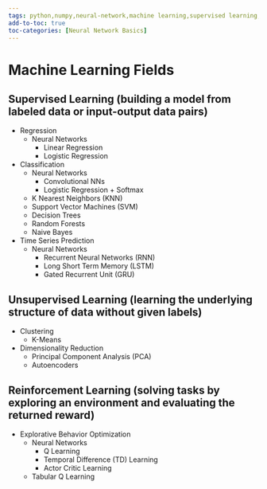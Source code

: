 ```yaml
---
tags: python,numpy,neural-network,machine learning,supervised learning,unsupervised learning,reinforcement learning,regression,classification,clustering,dimensionality reduction
add-to-toc: true
toc-categories: [Neural Network Basics]
---
```

# Machine Learning Fields

## **Supervised Learning** (building a model from labeled data or input-output data pairs)

- Regression
  - Neural Networks
    - Linear Regression
    - Logistic Regression
- Classification
  - Neural Networks
    - Convolutional NNs
    - Logistic Regression + Softmax
  - K Nearest Neighbors (KNN)
  - Support Vector Machines (SVM)
  - Decision Trees
  - Random Forests
  - Naive Bayes
- Time Series Prediction
  - Neural Networks
    - Recurrent Neural Networks (RNN)
    - Long Short Term Memory (LSTM)
    - Gated Recurrent Unit (GRU)

## **Unsupervised Learning** (learning the underlying structure of data without given labels)

- Clustering
  - K-Means
- Dimensionality Reduction
  - Principal Component Analysis (PCA)
  - Autoencoders

## **Reinforcement Learning** (solving tasks by exploring an environment and evaluating the returned reward)

- Explorative Behavior Optimization
  - Neural Networks
    - Q Learning
    - Temporal Difference (TD) Learning
    - Actor Critic Learning
  - Tabular Q Learning

